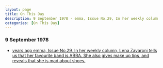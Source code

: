 ```yaml
---
layout: page
title: On This Day
description: 9 September 1978 - emma, Issue No.29, In her weekly column, Lena Zavaroni tells us that her favourite band is ABBA. She also gives make up tips, and reveals that she is mad about shoes.
categories: [On This Day]
---
```


### 9 September 1978
* [<span id="age1"></span> years ago emma, Issue No.29, In her weekly column, Lena Zavaroni tells us that her favourite band is ABBA. She also gives make up tips, and reveals that she is mad about shoes.](/comics/emma/1978/09/09/emma.html)

<!-- Script for calculating number of years ago -->
<script>
var dob = '19780909';
var year = Number(dob.substr(0, 4));
var month = Number(dob.substr(4, 2)) - 1;
var day = Number(dob.substr(6, 2));
var today = new Date();
var age1 = today.getFullYear() - year;
if (today.getMonth() < month || (today.getMonth() == month && today.getDate() < day)) {
age1--;
}
document.getElementById("age1").innerHTML=age1;
</script>

